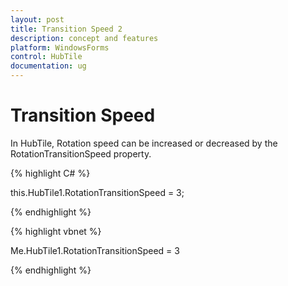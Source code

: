 ```yaml
---
layout: post
title: Transition Speed 2
description: concept and features
platform: WindowsForms
control: HubTile
documentation: ug
---
```

# Transition Speed

In HubTile, Rotation speed can be increased or decreased by the RotationTransitionSpeed property.

{% highlight C# %}  

this.HubTile1.RotationTransitionSpeed = 3;

{% endhighlight %}



{% highlight vbnet %} 

Me.HubTile1.RotationTransitionSpeed = 3

{% endhighlight %}
